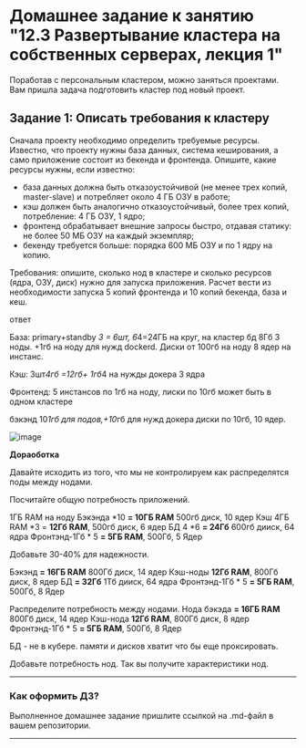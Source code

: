 # Домашнее задание к занятию "12.3 Развертывание кластера на собственных серверах, лекция 1"
Поработав с персональным кластером, можно заняться проектами. Вам пришла задача подготовить кластер под новый проект.

## Задание 1: Описать требования к кластеру
Сначала проекту необходимо определить требуемые ресурсы. Известно, что проекту нужны база данных, система кеширования, а само приложение состоит из бекенда и фронтенда. Опишите, какие ресурсы нужны, если известно:

* база данных должна быть отказоустойчивой (не менее трех копий, master-slave) и потребляет около 4 ГБ ОЗУ в работе;
* кэш должен быть аналогично отказоустойчивый, более трех копий, потребление: 4 ГБ ОЗУ, 1 ядро;
* фронтенд обрабатывает внешние запросы быстро, отдавая статику: не более 50 МБ ОЗУ на каждый экземпляр;
* бекенду требуется больше: порядка 600 МБ ОЗУ и по 1 ядру на копию.

Требования: опишите, сколько нод в кластере и сколько ресурсов (ядра, ОЗУ, диск) нужно для запуска приложения. Расчет вести из необходимости запуска 5 копий фронтенда и 10 копий бекенда, база и кеш.

ответ

База:
primary+standby *3 = 6шт, 6*4=24ГБ на круг, на кластер бд 8Гб 3 ноды. +1гб на ноду для нужд dockerd. Диски от 100гб на ноду
8 ядер на инстанс.

Кэш:
3шт*4гб =12гб+ 1гб*4 на нужды докера
3 ядра

Фронтенд:
5 инстансов по 1гб на ноду, лиски по 10гб может быть в одном кластере

бэкэнд
10*1гб для подов,+10*гб для нужд докера диски по 10гб, 10 ядер.

![image](https://user-images.githubusercontent.com/30965391/152577312-c7e82cb5-1ad8-4c54-a737-2996e8ac41b8.png)


**Дораоботка**

Давайте исходить из того, что мы не контролируем как распределятся поды между нодами.

Посчитайте общую потребность приложений.

1ГБ RAM на ноду Бэкэнда *10 **= 10ГБ RAM** 500гб диск, 10 ядер
Кэш 4ГБ RAM *3 = **12Гб RAM**, 500гб диск, 6 ядер
БД 4 *6 **= 24Гб** 600гб дииск, 64 ядра
Фронтэнд-1Гб * 5 **= 5ГБ RAM**, 500Гб, 5 Ядер

Добавьте 30-40% для надежности.

Бэкэнд **= 16ГБ RAM** 800Гб диск, 14 ядер
Кэш-ноды **12Гб RAM**, 800Гб диск, 8 ядер
БД  **= 32Гб** 1Тб дииск, 64 ядра
Фронтэнд-1Гб * 5 **= 5ГБ RAM**, 500Гб, 8 Ядер

Распределите потребность между нодами.
Нода бэкэда **= 16ГБ RAM** 800Гб диск, 14 ядер
Кэш-нода **12Гб RAM**, 800Гб диск, 8 ядер
Фронтэнд-1Гб * 5 **= 5ГБ RAM**, 500Гб, 8 Ядер

БД - не в кубере.
памяти и дисков хватит что бы еще проксировать.

Добавьте потребность нод.
Так вы получите характеристики нод.

---

### Как оформить ДЗ?

Выполненное домашнее задание пришлите ссылкой на .md-файл в вашем репозитории.

---
